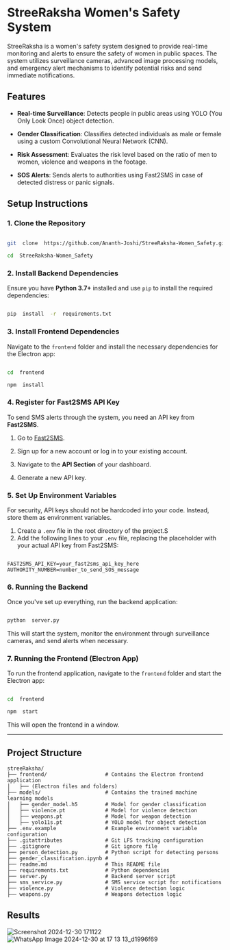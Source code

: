 # StreeRaksha Women's Safety System
StreeRaksha is a women's safety system designed to provide real-time monitoring and alerts to ensure the safety of women in public spaces. The system utilizes surveillance cameras, advanced image processing models, and emergency alert mechanisms to identify potential risks and send immediate notifications.

## Features

-  **Real-time Surveillance**: Detects people in public areas using YOLO (You Only Look Once) object detection.

-  **Gender Classification**: Classifies detected individuals as male or female using a custom Convolutional Neural Network (CNN).

-  **Risk Assessment**: Evaluates the risk level based on the ratio of men to women, violence and weapons in the footage.

-  **SOS Alerts**: Sends alerts to authorities using Fast2SMS in case of detected distress or panic signals.

## Setup Instructions

### 1. Clone the Repository

```bash

git  clone  https://github.com/Ananth-Joshi/StreeRaksha-Women_Safety.git

cd  StreeRaksha-Women_Safety

```
### 2. Install Backend Dependencies
Ensure you have **Python 3.7+** installed and use `pip` to install the required dependencies:

```bash

pip  install  -r  requirements.txt

```

### 3. Install Frontend Dependencies

Navigate to the `frontend` folder and install the necessary dependencies for the Electron app:

```bash

cd  frontend

npm  install

```

### 4. Register for Fast2SMS API Key

To send SMS alerts through the system, you need an API key from **Fast2SMS**.

1. Go to [Fast2SMS](https://fast2sms.com/).

2. Sign up for a new account or log in to your existing account.

3. Navigate to the **API Section** of your dashboard.

4. Generate a new API key.

### 5. Set Up Environment Variables

For security, API keys should not be hardcoded into your code. Instead, store them as environment variables.

1. Create a `.env` file in the root directory of the project.S
2. Add the following lines to your `.env` file, replacing the placeholder with your actual API key from Fast2SMS:

```

FAST2SMS_API_KEY=your_fast2sms_api_key_here
AUTHORITY_NUMBER=number_to_send_SOS_message 

```

### 6. Running the Backend

Once you've set up everything, run the backend application:

```bash

python  server.py

```
This will start the system, monitor the environment through surveillance cameras, and send alerts when necessary.

### 7. Running the Frontend (Electron App)
To run the frontend application, navigate to the `frontend` folder and start the Electron app:


```bash

cd  frontend

npm  start

```
This will open the frontend in a window.
  
---
## Project Structure

```
streeRaksha/
├── frontend/                   # Contains the Electron frontend application
│   ├── (Electron files and folders)
├── models/                     # Contains the trained machine learning models
│   ├── gender_model.h5         # Model for gender classification
│   ├── violence.pt             # Model for violence detection
│   ├── weapons.pt              # Model for weapon detection
│   ├── yolo11s.pt              # YOLO model for object detection
├── .env.example                # Example environment variable configuration
├── .gitattributes              # Git LFS tracking configuration
├── .gitignore                  # Git ignore file
├── person_detection.py         # Python script for detecting persons
├── gender_classification.ipynb #
├── readme.md                   # This README file
├── requirements.txt            # Python dependencies
├── server.py                   # Backend server script
├── sms_service.py              # SMS service script for notifications
├── violence.py                 # Violence detection logic
├── weapons.py                  # Weapons detection logic
```

## Results

![Screenshot 2024-12-30 171122](https://github.com/user-attachments/assets/2f854148-1583-41e7-936a-02074ddda484)
![WhatsApp Image 2024-12-30 at 17 13 13_d1996f69](https://github.com/user-attachments/assets/a56b4010-f90c-4571-b2a1-22967a6d5612)



